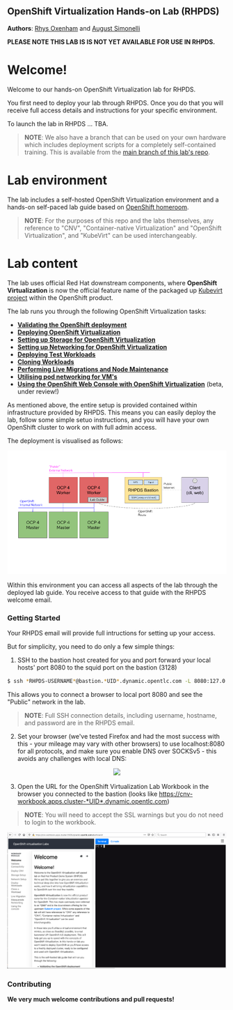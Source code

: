 ## OpenShift Virtualization Hands-on Lab (RHPDS)

**Authors**: [Rhys Oxenham](mailto:roxenham@redhat.com) and [August Simonelli](mailto:asimonel@redhat.com)

**PLEASE NOTE THIS LAB IS IS NOT YET AVAILABLE FOR USE IN RHPDS.**

# Welcome!

Welcome to our hands-on OpenShift Virtualization lab for RHPDS. 

You first need to deploy your lab through RHPDS. Once you do that you will receive full access details and instructions for your specific environment.

To launch the lab in RHPDS ... TBA.

> **NOTE**: We also have a branch that can be used on your own hardware which includes deployment scripts for a completely self-contained training. This is available from the [main branch of this lab's repo](https://github.com/RHFieldProductManagement/openshift-virt-labs/tree/master).

# Lab environment

The lab includes a self-hosted OpenShift Virtualization environment and a hands-on self-paced lab guide based on [OpenShift homeroom](https://github.com/openshift-homeroom).

> **NOTE**: For the purposes of this repo and the labs themselves, any reference to "CNV", "Container-native Virtualization" and "OpenShift Virtualization", and "KubeVirt" can be used interchangeably.

# Lab content

The lab uses official Red Hat downstream components, where **OpenShift Virtualization** is now the official feature name of the packaged up [Kubevirt project](https://kubevirt.io/) within the OpenShift product. 

The lab runs you through the following OpenShift Virtualization tasks:

* **[Validating the OpenShift deployment](https://github.com/RHFieldProductManagement/openshift-virt-labs/blob/rhpds/docs/workshop/content/validation.md)**
* **[Deploying OpenShift Virtualization](https://github.com/RHFieldProductManagement/openshift-virt-labs/blob/rhpds/docs/workshop/content/deploy-cnv.md)**
* **[Setting up Storage for OpenShift Virtualization](https://github.com/RHFieldProductManagement/openshift-virt-labs/blob/rhpds/docs/workshop/content/storage-setup.md)**
* **[Setting up Networking for OpenShift Virtualization](https://github.com/RHFieldProductManagement/openshift-virt-labs/blob/rhpds/docs/workshop/content/network-setup.md)**
* **[Deploying Test Workloads](https://github.com/RHFieldProductManagement/openshift-virt-labs/blob/rhpds/docs/workshop/content/deploy-workloads.md)**
* **[Cloning Workloads](https://github.com/RHFieldProductManagement/openshift-virt-labs/blob/rhpds/docs/workshop/content/cloning.md)**
* **[Performing Live Migrations and Node Maintenance](https://github.com/RHFieldProductManagement/openshift-virt-labs/blob/rhpds/docs/workshop/content/live-migration.md)**
* **[Utilising pod networking for VM's](https://github.com/RHFieldProductManagement/openshift-virt-labs/blob/rhpds/docs/workshop/content/masquerade.md)**
* **[Using the OpenShift Web Console with OpenShift Virtualization](https://github.com/RHFieldProductManagement/openshift-virt-labs/blob/rhpds/docs/workshop/content/console.md)** (beta, under review!)

As mentioned above, the entire setup is provided contained within infrastructure provided by RHPDS. This means you can easily deploy the lab, follow some simple setuo instructions, and you will have your own OpenShift cluster to work on with full admin access. 

The deployment is visualised as follows:

<center>
    <img src="docs/workshop/content/img/labarch.png"/>
</center>

Within this environment you can access all aspects of the lab through the deployed lab guide. You receive access to that guide with the RHPDS welcome email.

### Getting Started

Your RHPDS email will provide full intructions for setting up your access.

But for simplicity, you need to do only a few simple things:

1) SSH to the bastion host created for you and port forward your local hosts' port 8080 to the squid port on the bastion (3128)

~~~bash
$ ssh *RHPDS-USERNAME*@bastion.*UID*.dynamic.opentlc.com -L 8080:127.0.0.1:3128
~~~

This allows you to connect a browser to local port 8080 and see the "Public" network in the lab.

>**NOTE**: Full SSH connection details, including username, hostname, and password are in the RHPDS email.

2) Set your browser (we've tested Firefox and had the most success with this - your mileage may vary with other browsers) to use localhost:8080 for all protocols, and make sure you enable DNS over SOCKSv5 - this avoids any challenges with local DNS:

<center>
    <img src="docs/workshop/content/img/firefox-proxy.png"/>
</center>

3) Open the URL for the OpenShift Virtualization Lab Workbook in the browser you connected to the bastion (looks like https://cnv-workbook.apps.cluster-*UID*.dynamic.opentlc.com)

>**NOTE**: You will need to accept the SSL warnings but you do not need to login to the workbook.

<center>
    <img src="docs/workshop/content/img/rhpds-lab-url.png"/>
</center>

### Contributing

**We very much welcome contributions and pull requests!**
